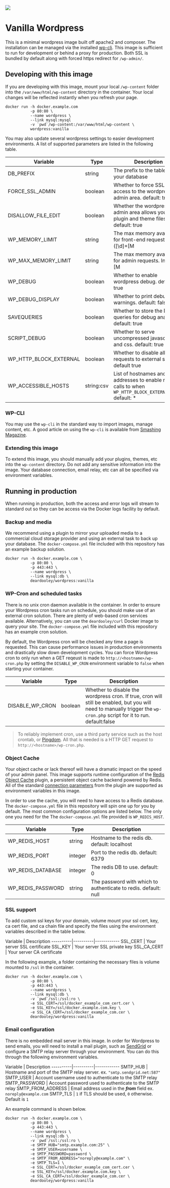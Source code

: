 [![](https://badge.imagelayers.io/deardooley/wordpress:vanilla.svg)](https://imagelayers.io/?images=deardooley/wordpress:vanilla 'Get your own badge on imagelayers.io')

# Vanilla Wordpress

This is a minimal wordpress image built off apache2 and composer. The installation can be managed via the
installed [wp-cli](https://github.com/wp-cli/wp-cli/). This image is sufficient to run for development or behind a proxy for production. Both SSL is bundled by default along with forced https redirect for `/wp-admin/`.

## Developing with this image

If you are developing with this image, mount your local `/wp-content` folder into the `/var/www/html/wp-content` directory in the container. Your local changes will be reflected instantly when you refresh your page.

```
docker run -h docker.example.com
           -p 80:80 \
           --name wordpress \
           --link mysql:mysql
           -v `pwd`/wp-content:/var/www/html/wp-content \
           wordpress:vanilla
```

You may also update several wordpress settings to easier development environments. A list of supported parameters are listed in the following table.

| Variable | Type | Description|
|----------|----------|----------|
|DB_PREFIX | string | The prefix to the tables in your database |
|FORCE_SSL_ADMIN | boolean | Whether to force SSL for all access to the wordpress admin area. default: true |
|DISALLOW_FILE_EDIT | boolean | Whether the wordpress admin area allows you to edit plugin and theme files. default: true |
| WP_MEMORY_LIMIT | string | The max memory available for front-end requests. In ([\d]+[M|G]{1}B) format |
| WP_MAX_MEMORY_LIMIT | string | The max memory available for admin requests. In ([\d]+[M|G]{1}B) format |
| WP_DEBUG | boolean | Whether to enable wordpress debug. default: true |
| WP_DEBUG_DISPLAY | boolean | Whether to print debug warnings. default: false |
| SAVEQUERIES | boolean | Whether to store the DB queries for debug analysis. default: true |
| SCRIPT_DEBUG | boolean | Whether to serve uncompressed javascript and css. default: true |
| WP_HTTP_BLOCK_EXTERNAL | boolean | Whether to disable all HTTP requests to external sites. default true |
| WP_ACCESSIBLE_HOSTS | string:csv | List of hostnames and/or ip addresses to enable remote calls to when `WP_HTTP_BLOCK_EXTERNAL=true` default: * |


### WP-CLI
You may use the `wp-cli` in the standard way to import images, manage content, etc. A good article on using the `wp-cli` is available from [Smashing Magazine](https://www.smashingmagazine.com/2015/09/wordpress-management-with-wp-cli/).

### Extending this image

To extend this image, you should manually add your plugins, themes, etc into the `wp-content` directory. Do not add any sensitive information into the image. Your database connection, email relay, etc can all be specified via environment variables.

## Running in production

When running in production, both the access and error logs will stream to standard out so they can be access via the Docker logs facility by default.

### Backup and media

We recommend using a plugin to mirror your uploaded media to a commercial cloud storage provider and using an external task to back up your database. The `docker-compose.yml` file included with this repository has an example backup solution.

```
docker run -h docker.example.com \
           -p 80:80 \
           -p 443:443 \
           --name wordpress \
           --link mysql:db \
           deardooley/wordpress:vanilla
```

### WP-Cron and scheduled tasks

There is no unix cron daemon available in the container. In order to ensure your Wordpress cron tasks run on schedule, you should make use of an external cron solution. There are plenty of web-based cron services available. Alternatively, you can use the `deardooley/curl` Docker image to query your site. The `docker-compose.yml` file included with this repository has an example cron solution.  

By default, the Wordpress cron will be checked any time a page is requested. This can cause performance issues in production environments and drastically slow down development cycles. You can force Wordpress cron to only run when a GET reqeust is made to `http://<hostname>/wp-cron.php` by setting the `DISABLE_WP_CRON` environment variable to `false` when starting your container.

| Variable | Type | Description|
|----------|----------|----------|
| DISABLE_WP_CRON | boolean | Whether to disable the wordpress cron. If true, cron will still be enabled, but you will need to manually trigger the `wp-cron.php` script for it to run. default:false |

> To reliably implement cron, use a third party service such as the host crontab, or [Pingdom](https://pingdom.com). All that is needed is a HTTP GET request to `http://<hostname>/wp-cron.php`.


### Object Cache

Your object cache or lack thereof will have a dramatic impact on the speed of your admin panel. This image supports runtime configuration of the [Redis Object Cache](http://wordpress.org/extend/plugins/redis-cache) plugin, a persistent object cache backend powered by Redis. All of the standard [connection parameters](http://wordpress.org/extend/plugins/redis-cache/other_notes/) from the plugin are supported as environment variables in this image. 

In order to use the cache, you will need to have access to a Redis database. The `docker-compose.yml` file in this repository will spin one up for you by default. The most common configuration options are listed below. The only one you need for the The `docker-compose.yml` file provided is `WP_REDIS_HOST`.

| Variable | Type | Description|
|----------|----------|----------|
| WP_REDIS_HOST | string | Hostname to the redis db. default: localhost |
| WP_REDIS_PORT | integer | Port to the redis db. default: 6379 |
| WP_REDIS_DATABASE | integer | The redis DB to use. default: 0 |
| WP_REDIS_PASSWORD | string | The password with which to authenticate to redis. default: null |


### SSL support

To add custom ssl keys for your domain, volume mount your ssl cert, key, ca cert file, and ca chain file and specify the files using the environment variables described in the table below.

Variable | Description
----------|----------|------------
SSL_CERT | Your server SSL certificate
SSL_KEY | Your server SSL private key
SSL_CA_CERT | Your server CA certificate

In the following example, a folder containing the necessary files is volume mounted to `/ssl` in the container.

```
docker run -h docker.example.com \
           -p 80:80 \
           -p 443:443 \
           --name wordpress \
           --link mysql:db \
           -v `pwd`/ssl:/ssl:ro \
           -e SSL_CERT=/ssl/docker_example_com_cert.cer \
           -e SSL_KEY=/ssl/docker.example.com.key \
           -e SSL_CA_CERT=/ssl/docker_example_com.cer \
           deardooley/wordpress:vanilla
```

### Email configuration

There is no embedded mail server in this image. In order for Wordpress to send emails, you will need to install a mail plugin, such as [SendGrid](https://wordpress.org/plugins/sendgrid-email-delivery-simplified/) or configure a SMTP relay server through your environment. You can do this through the following environment variables.

Variable | Description
----------|----------|------------
SMTP_HUB | Hostname and port of the SMTP relay server. ex. `"smtp.sendgrid.net:587"`
SMTP_USER | Account username used to authenticate to the SMTP relay
SMTP_PASSWORD | Account password used to authenticate to the SMTP relay
SMTP_FROM_ADDRESS | Email address used in the ***from*** field ex. `noreply@example.com`
SMTP_TLS | `1` if TLS should be used, `0` otherwise. Default is `1`

An example command is shown below.

```
docker run -h docker.example.com \
           -p 80:80 \
           -p 443:443 \
           --name wordpress \
           --link mysql:db \
           -v `pwd`/ssl:/ssl:ro \
           -e SMTP_HUB="smtp.example.com:25" \
           -e SMTP_USER=username \
           -e SMTP_PASSWORD=password \
           -e SMTP_FROM_ADDRESS="noreply@example.com" \
           -e SMTP_TLS=1 \
           -e SSL_CERT=/ssl/docker_example_com_cert.cer \
           -e SSL_KEY=/ssl/docker.example.com.key \
           -e SSL_CA_CERT=/ssl/docker_example_com.cer \
           deardooley/wordpress:vanilla
```
